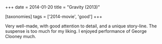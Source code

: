 +++
date = 2014-01-20
title = "Gravity (2013)"

[taxonomies]
tags = ['2014-movie', 'good']
+++

Very well-made, with good attention to detail, and a unique story-line.
The suspense is too much for my liking. I enjoyed performance of George
Clooney much.
